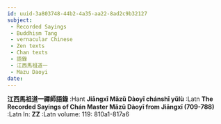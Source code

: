 ```yaml
---
id: uuid-3a803748-44b2-4a35-aa22-8ad2c9b32127
subject: 
 - Recorded Sayings
 - Buddhism Tang
 - vernacular Chinese
 - Zen texts
 - Chan texts
 - 語錄
 - 江西馬祖道一
 - Mazu Daoyi
date: 
---
```


**江西馬祖道一禪師語錄** :Hant
**Jiāngxī Mǎzǔ Dàoyī chánshī yǔlù** :Latn
**The Recorded Sayings of Chán Master Mǎzǔ Dàoyī from Jiāngxī (709-788)** :Latn
In: 
**ZZ** :Latn
volume: 119: 810a1-817a6